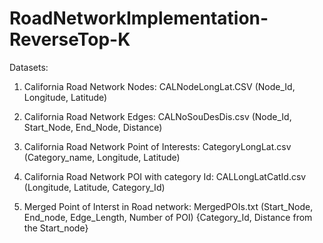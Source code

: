 # RoadNetworkImplementation-ReverseTop-K

Datasets:

1) California Road Network Nodes: CALNodeLongLat.CSV
(Node_Id, Longitude, Latitude)

2) California Road Network Edges: CALNoSouDesDis.csv
(Node_Id, Start_Node, End_Node, Distance)

3) California Road Network Point of Interests: CategoryLongLat.csv
(Category_name, Longitude, Latitude)

4) California Road Network POI with category Id: CALLongLatCatId.csv
(Longitude, Latitude, Category_Id)

5) Merged Point of Interst in Road network: MergedPOIs.txt
(Start_Node, End_node, Edge_Length, Number of POI)
{Category_Id, Distance from the Start_node}
